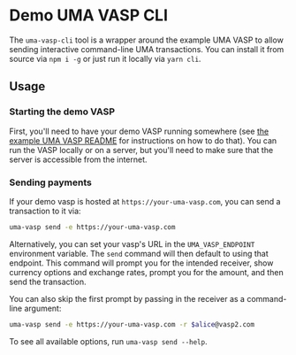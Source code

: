 # Demo UMA VASP CLI

The `uma-vasp-cli` tool is a wrapper around the example UMA VASP to allow sending interactive command-line UMA transactions. You can install it from source via `npm i -g` or just run it locally via `yarn cli`.

## Usage

### Starting the demo VASP

First, you'll need to have your demo VASP running somewhere (see [the example UMA VASP README](../uma-vasp/README.md) for instructions on how to do that). You can run the VASP locally or on a server, but you'll need to make sure that the server is accessible from the internet.

### Sending payments

If your demo vasp is hosted at `https://your-uma-vasp.com`, you can send a transaction to it via:

```bash
uma-vasp send -e https://your-uma-vasp.com
```

Alternatively, you can set your vasp's URL in the `UMA_VASP_ENDPOINT` environment variable. The `send` command will then default to using that endpoint. This command will prompt you for the intended receiver, show currency options and exchange rates, prompt you for the amount, and then send the transaction.

You can also skip the first prompt by passing in the receiver as a command-line argument:

```bash
uma-vasp send -e https://your-uma-vasp.com -r $alice@vasp2.com
```

To see all available options, run `uma-vasp send --help`.
